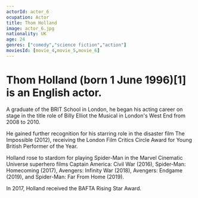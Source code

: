 ```yaml
---
actorId: actor_6
ocupation: Actor
title: Thom Holland
image: actor_6.jpg
nationality: UK
age: 24
genres: ["comedy","science fiction","action"]
moviesId: [movie_4,movie_5,movie_6]
---
```


# Thom Holland (born 1 June 1996)[1] is an English actor.
A graduate of the BRIT School in London, he began his acting career on stage in the title role of Billy Elliot the Musical in London's West End from 2008 to 2010. 

He gained further recognition for his starring role in the disaster film The Impossible (2012), receiving the London Film Critics Circle Award for Young British Performer of the Year.

Holland rose to stardom for playing Spider-Man in the Marvel Cinematic Universe superhero films Captain America: Civil War (2016), Spider-Man: Homecoming (2017), Avengers: Infinity War (2018), Avengers: Endgame (2019), and Spider-Man: Far From Home (2019).

In 2017, Holland received the BAFTA Rising Star Award.
